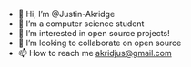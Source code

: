- 👋 Hi, I’m @Justin-Akridge
- 👀 I’m a computer science student
- 🌱 I’m interested in open source projects!
- 💞️ I’m looking to collaborate on open source
- 📫 How to reach me akridjus@gmail.com

<!---
Justin-Akridge/Justin-Akridge is a ✨ special ✨ repository because its `README.md` (this file) appears on your GitHub profile.
You can click the Preview link to take a look at your changes.
--->
